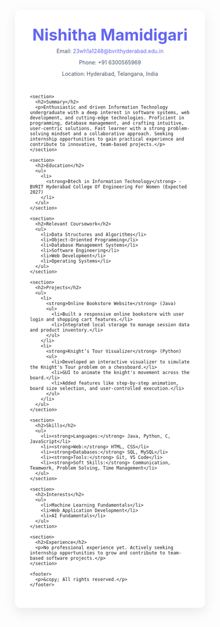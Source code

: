 <!DOCTYPE html>
<html lang="en">
<head>
  <meta charset="UTF-8" />
  <meta name="viewport" content="width=device-width, initial-scale=1.0"/>
  <title>Nishitha Mamidigari - Resume</title>
  <style>
    :root {
      --primary-color: #0f172a;
      --accent-color: #6366f1;
      --bg-color: #f1f5f9;
      --text-color: #1e293b;
      --card-bg: #ffffff;
      --highlight: #c7d2fe;
    }

    body {
      font-family: 'Segoe UI', Tahoma, Geneva, Verdana, sans-serif;
      margin: 0;
      padding: 30px;
      background-color: var(--bg-color);
      color: var(--text-color);
    }

    .container {
      max-width: 900px;
      margin: auto;
      background: var(--card-bg);
      padding: 40px;
      border-radius: 16px;
      box-shadow: 0 12px 32px rgba(0, 0, 0, 0.08);
    }

    header {
      text-align: center;
      margin-bottom: 40px;
    }

    header h1 {
      font-size: 3em;
      color: var(--accent-color);
      margin: 0;
    }

    header p {
      margin: 5px 0;
      font-size: 1em;
      color: #475569;
    }

    a {
      color: var(--accent-color);
      text-decoration: none;
    }

    a:hover {
      text-decoration: underline;
    }

    h2 {
      font-size: 1.6em;
      color: var(--primary-color);
      border-left: 6px solid var(--accent-color);
      padding-left: 12px;
      margin-top: 40px;
      margin-bottom: 20px;
    }

    p, li {
      line-height: 1.8;
    }

    ul {
      padding-left: 25px;
    }

    li {
      margin-bottom: 12px;
    }

    .badge {
      background: var(--highlight);
      color: var(--primary-color);
      padding: 4px 10px;
      border-radius: 8px;
      font-size: 0.8em;
      margin-left: 8px;
    }

    footer {
      text-align: center;
      margin-top: 50px;
      font-size: 0.9em;
      color: #64748b;
    }
  </style>
</head>
<body>
  <div class="container">
    <header>
      <h1>Nishitha Mamidigari</h1>
      <p>Email: <a href="mailto:23wh1a1248@bvrithyderabad.edu.in">23wh1a1248@bvrithyderabad.edu.in</a></p>
      <p>Phone: +91 6300565969</p>
      <p>Location: Hyderabad, Telangana, India</p>
    </header>

    <section>
      <h2>Summary</h2>
      <p>Enthusiastic and driven Information Technology undergraduate with a deep interest in software systems, web development, and cutting-edge technologies. Proficient in programming, database management, and crafting intuitive, user-centric solutions. Fast learner with a strong problem-solving mindset and a collaborative approach. Seeking internship opportunities to gain practical experience and contribute to innovative, team-based projects.</p>
    </section>

    <section>
      <h2>Education</h2>
      <ul>
        <li>
          <strong>Btech in Information Technology</strong> - BVRIT Hyderabad College Of Engineering For Women (Expected 2027)
        </li>
      </ul>
    </section>

    <section>
      <h2>Relevant Coursework</h2>
      <ul>
        <li>Data Structures and Algorithms</li>
        <li>Object-Oriented Programming</li>
        <li>Database Management Systems</li>
        <li>Software Engineering</li>
        <li>Web Development</li>
        <li>Operating Systems</li>
      </ul>
    </section>

    <section>
      <h2>Projects</h2>
      <ul>
        <li>
          <strong>Online Bookstore Website</strong> (Java)
          <ul>
            <li>Built a responsive online bookstore with user login and shopping cart features.</li>
            <li>Integrated local storage to manage session data and product inventory.</li>
          </ul>
        </li>
        <li>
          <strong>Knight’s Tour Visualizer</strong> (Python)
          <ul>
            <li>Developed an interactive visualizer to simulate the Knight's Tour problem on a chessboard.</li>
            <li>GUI to animate the knight's movement across the board.</li>
            <li>Added features like step-by-step animation, board size selection, and user-controlled execution.</li>
          </ul>
        </li>
      </ul>
    </section>

    <section>
      <h2>Skills</h2>
      <ul>
        <li><strong>Languages:</strong> Java, Python, C, JavaScript</li>
        <li><strong>Web:</strong> HTML, CSS</li>
        <li><strong>Databases:</strong> SQL, MySQL</li>
        <li><strong>Tools:</strong> Git, VS Code</li>
        <li><strong>Soft Skills:</strong> Communication, Teamwork, Problem Solving, Time Management</li>
      </ul>
    </section>
    
    <section>
      <h2>Interests</h2>
      <ul>
        <li>Machine Learning Fundamentals</li>
        <li>Web Application Development</li>
        <li>AI Fundamentals</li>
      </ul>
    </section>

    <section>
      <h2>Experience</h2>
      <p>No professional experience yet. Actively seeking internship opportunities to grow and contribute to team-based software projects.</p>
    </section>

    <footer>
      <p>&copy; All rights reserved.</p>
    </footer>
  </div>
</body>
</html>
